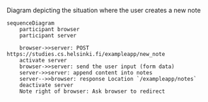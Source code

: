 Diagram depicting the situation where the user creates a new note

```mermaid
sequenceDiagram
    participant browser
    participant server

    browser->>server: POST https://studies.cs.helsinki.fi/exampleapp/new_note
    activate server
    browser->>server: send the user input (form data)
    server->>server: append content into notes
    server-->>browser: response Location `/exampleapp/notes`
    deactivate server
    Note right of browser: Ask browser to redirect
```
